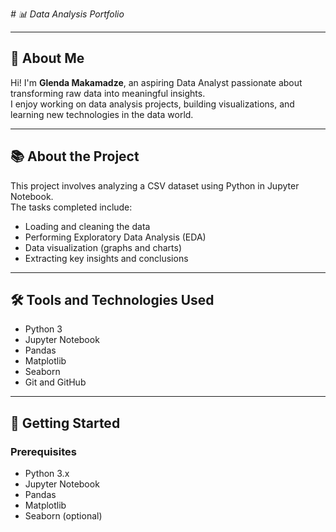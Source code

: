 <i># 📊 Data Analysis Portfolio</i>

---

## 👋 About Me

Hi! I'm **Glenda Makamadze**, an aspiring Data Analyst passionate about transforming raw data into meaningful insights.  
I enjoy working on data analysis projects, building visualizations, and learning new technologies in the data world.



---

## 📚 About the Project

This project involves analyzing a CSV dataset using Python in Jupyter Notebook.  
The tasks completed include:
- Loading and cleaning the data
- Performing Exploratory Data Analysis (EDA)
- Data visualization (graphs and charts)
- Extracting key insights and conclusions

---

## 🛠️ Tools and Technologies Used

- Python 3
- Jupyter Notebook
- Pandas
- Matplotlib
- Seaborn
- Git and GitHub

---

## 🚀 Getting Started

### Prerequisites
- Python 3.x
- Jupyter Notebook
- Pandas
- Matplotlib
- Seaborn (optional)


